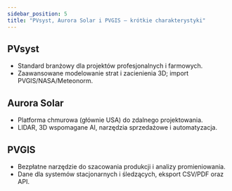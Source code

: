 ```yaml
---
sidebar_position: 5
title: "PVsyst, Aurora Solar i PVGIS — krótkie charakterystyki"
---
```


## PVsyst
- Standard branżowy dla projektów profesjonalnych i farmowych.
- Zaawansowane modelowanie strat i zacienienia 3D; import PVGIS/NASA/Meteonorm.

## Aurora Solar
- Platforma chmurowa (głównie USA) do zdalnego projektowania.
- LIDAR, 3D wspomagane AI, narzędzia sprzedażowe i automatyzacja.

## PVGIS
- Bezpłatne narzędzie do szacowania produkcji i analizy promieniowania.
- Dane dla systemów stacjonarnych i śledzących, eksport CSV/PDF oraz API.


